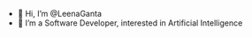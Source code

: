 - 👋 Hi, I’m @LeenaGanta
- 🌱 I’m a Software Developer, interested in Artificial Intelligence


<!---
LeenaGanta/LeenaGanta is a ✨ special ✨ repository because its `README.md` (this file) appears on your GitHub profile.
You can click the Preview link to take a look at your changes.
--->
